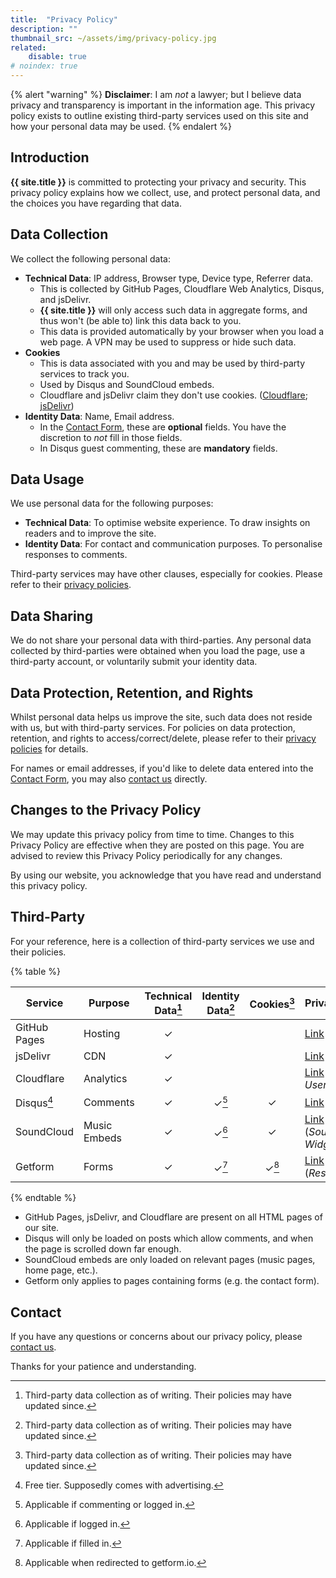 ```yaml
---
title:  "Privacy Policy"
description: ""
thumbnail_src: ~/assets/img/privacy-policy.jpg
related:
    disable: true
# noindex: true
---
```


{% alert "warning" %}
**Disclaimer**: I am *not* a lawyer; but I believe data privacy and transparency is important in the information age. This privacy policy exists to outline existing third-party services used on this site and how your personal data may be used.
{% endalert %}

## Introduction

**{{ site.title }}** is committed to protecting your privacy and security. This privacy policy explains how we collect, use, and protect personal data, and the choices you have regarding that data.

## Data Collection

We collect the following personal data:

* **Technical Data**: IP address, Browser type, Device type, Referrer data.
	* This is collected by GitHub Pages, Cloudflare Web Analytics, Disqus, and jsDelivr.
	* **{{ site.title }}** will only access such data in aggregate forms, and thus won't (be able to) link this data back to you.
	* This data is provided automatically by your browser when you load a web page. A VPN may be used to suppress or hide such data.
* **Cookies**
	* This is data associated with you and may be used by third-party services to track you.
	* Used by Disqus and SoundCloud embeds.
	* Cloudflare and jsDelivr claim they don't use cookies. ([Cloudflare](https://www.cloudflare.com/web-analytics/#:~:text=Cloudflare%20Web%20Analytics%20does%20not,the%20purpose%20of%20displaying%20analytics.); [jsDelivr](https://www.jsdelivr.com/terms/privacy-policy-jsdelivr-net#:~:text=We%20do%20not%20use%20cookies))
* **Identity Data**: Name, Email address.
	* In the [Contact Form][contact-form], these are **optional** fields. You have the discretion to *not* fill in those fields.
	* In Disqus guest commenting, these are **mandatory** fields.

## Data Usage

We use personal data for the following purposes:

- **Technical Data**: To optimise website experience. To draw insights on readers and to improve the site.
- **Identity Data**: For contact and communication purposes. To personalise responses to comments.

Third-party services may have other clauses, especially for cookies. Please refer to their [privacy policies](#third-party).

## Data Sharing

We do not share your personal data with third-parties. Any personal data collected by third-parties were obtained when you load the page, use a third-party account, or voluntarily submit your identity data.

## Data Protection, Retention, and Rights

Whilst personal data helps us improve the site, such data does not reside with us, but with third-party services. For policies on data protection, retention, and rights to access/correct/delete, please refer to their [privacy policies](#third-party) for details.

For names or email addresses, if you'd like to delete data entered into the [Contact Form][contact-form], you may also [contact us][contact-form] directly.


## Changes to the Privacy Policy

We may update this privacy policy from time to time. Changes to this Privacy Policy are effective when they are posted on this page. You are advised to review this Privacy Policy periodically for any changes.

By using our website, you acknowledge that you have read and understand this privacy policy.

## Third-Party

For your reference, here is a collection of third-party services we use and their policies.

{% table %}

| Service         | Purpose      | Technical Data[^u] | Identity Data[^u] | Cookies[^u] | Privacy Policy                     |
|-----------------|--------------|:------------------:|:-----------------:|:-----------:|------------------------------------|
| GitHub Pages    | Hosting      |         ✓          |                   |             | [Link][pghp]                       |
| jsDelivr        | CDN          |         ✓          |                   |             | [Link][pjsd]                       |
| Cloudflare      | Analytics    |         ✓          |                   |             | [Link][pclf] (*End Users*)         |
| Disqus[^disqus] | Comments     |         ✓          |      ✓[^dq1]      |      ✓      | [Link][pdqs]                       |
| SoundCloud      | Music Embeds |         ✓          |      ✓[^sc1]      |      ✓      | [Link][pscl] (*SoundCloud Widget*) |
| Getform         | Forms        |         ✓          |      ✓[^gf1]      |   ✓[^gf2]   | [Link][pgfm] (*Respondents*)       |

{% endtable %}

[pghp]: https://docs.github.com/en/pages/getting-started-with-github-pages/about-github-pages#data-collection
[pjsd]: https://www.jsdelivr.com/terms/privacy-policy-jsdelivr-net
[pclf]: https://www.cloudflare.com/privacypolicy
[pdqs]: https://help.disqus.com/en/articles/1717103-disqus-privacy-policy
[pscl]: https://soundcloud.com/pages/privacy
[pgfm]: https://getform.io/legal/privacy-policy

[^u]: Third-party data collection as of writing. Their policies may have updated since.
[^dq1]: Applicable if commenting or logged in.
[^sc1]: Applicable if logged in.
[^gf1]: Applicable if filled in.
[^gf2]: Applicable when redirected to getform.io.

- GitHub Pages, jsDelivr, and Cloudflare are present on all HTML pages of our site.
- Disqus will only be loaded on posts which allow comments, and when the page is scrolled down far enough.
- SoundCloud embeds are only loaded on relevant pages (music pages, home page, etc.).
- Getform only applies to pages containing forms (e.g. the contact form).

[^disqus]: Free tier. Supposedly comes with advertising.

## Contact

If you have any questions or concerns about our privacy policy, please [contact us][contact-form].

Thanks for your patience and understanding.


[contact-form]: /#contact
